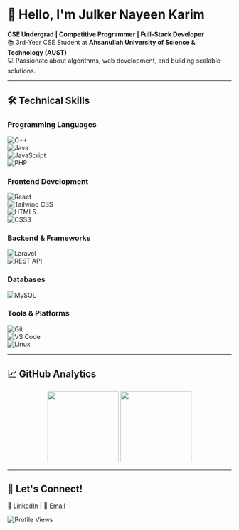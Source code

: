 # 👋 Hello, I'm Julker Nayeen Karim  

**CSE Undergrad | Competitive Programmer | Full-Stack Developer**  
📚 3rd-Year CSE Student at **Ahsanullah University of Science & Technology (AUST)**  
💻 Passionate about algorithms, web development, and building scalable solutions.  

---

## 🛠️ Technical Skills  

### **Programming Languages**  
![C++](https://img.shields.io/badge/-C++-F34B7D?logo=cplusplus&logoColor=white)  
![Java](https://img.shields.io/badge/-Java-E76F00?logo=java&logoColor=white)  
![JavaScript](https://img.shields.io/badge/-JavaScript-F7DF1E?logo=javascript&logoColor=black)  
![PHP](https://img.shields.io/badge/-PHP-777BB4?logo=php&logoColor=white)  

### **Frontend Development**  
![React](https://img.shields.io/badge/-React-38BDF8?logo=react&logoColor=black)  
![Tailwind CSS](https://img.shields.io/badge/-Tailwind_CSS-0F172A?logo=tailwind-css&logoColor=white)  
![HTML5](https://img.shields.io/badge/-HTML5-E34F26?logo=html5&logoColor=white)  
![CSS3](https://img.shields.io/badge/-CSS3-1572B6?logo=css3&logoColor=white)  

### **Backend & Frameworks**  
![Laravel](https://img.shields.io/badge/-Laravel-F72D20?logo=laravel&logoColor=white)  
![REST API](https://img.shields.io/badge/-REST_API-F97316?logo=api&logoColor=white)  

### **Databases**  
![MySQL](https://img.shields.io/badge/-MySQL-4479A1?logo=mysql&logoColor=white)  

### **Tools & Platforms**  
![Git](https://img.shields.io/badge/-Git-F05032?logo=git&logoColor=white)  
![VS Code](https://img.shields.io/badge/-VS_Code-007ACC?logo=visual-studio-code&logoColor=white)  
![Linux](https://img.shields.io/badge/-Linux-FCC624?logo=linux&logoColor=black)  

---

## 📈 GitHub Analytics  

<p align="center">  
  <img src="https://github-readme-stats.vercel.app/api?username=jnkarim&show_icons=true&theme=dark&bg_color=0D1117&title_color=58A6FF&text_color=FFFFFF" height="160">  
  <img src="https://github-readme-stats.vercel.app/api/top-langs/?username=jnkarim&layout=compact&theme=dark&bg_color=0D1117&title_color=58A6FF&text_color=FFFFFF" height="160">  
</p>  

---

## 🌟 Let's Connect!  
🔗 [LinkedIn](https://www.linkedin.com/in/jnkarim) | 📧 [Email](mailto:julkernkarim@gmail.com)  

![Profile Views](https://komarev.com/ghpvc/?username=jnkarim&color=58A6FF&label=PROFILE+VIEWS)  
